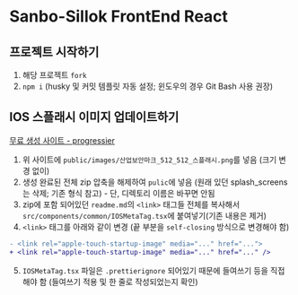 # Sanbo-Sillok FrontEnd React

## 프로젝트 시작하기

1. 해당 프로젝트 `fork`
2. `npm i` (husky 및 커밋 템플릿 자동 설정; 윈도우의 경우 Git Bash 사용 권장)

## IOS 스플래시 이미지 업데이트하기

[무료 생성 사이트 - progressier](https://progressier.com/pwa-icons-and-ios-splash-screen-generator)

1. 위 사이트에 `public/images/산업보안마크_512_512_스플래시.png`를 넣음 (크기 변경 없이)
2. 생성 완료된 전체 zip 압축을 해제하여 `pulic`에 넣음 (원래 있던 splash_screens는 삭제; 기존 형식 참고) - 단, 디렉토리 이름은 바꾸면 안됨
3. zip에 포함 되어있던 `readme.md`의 `<link>` 태그들 전체를 복사해서 `src/components/common/IOSMetaTag.tsx`에 붙여넣기(기존 내용은 제거)
4. `<link>` 태그를 아래와 같이 변경 (끝 부분을 `self-closing` 방식으로 변경해야 함)

```diff
- <link rel="apple-touch-startup-image" media="..." href="...">
+ <link rel="apple-touch-startup-image" media="..." href="..." />
```

5. `IOSMetaTag.tsx` 파일은 `.prettierignore` 되어있기 때문에 들여쓰기 등을 직접 해야 함 (들여쓰기 적용 및 한 줄로 작성되었는지 확인)
